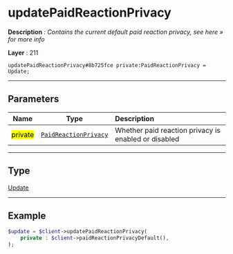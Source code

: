 # updatePaidReactionPrivacy

**Description** : *Contains the current default paid reaction privacy, see here &raquo; for more info*

**Layer** : 211

```tl
updatePaidReactionPrivacy#8b725fce private:PaidReactionPrivacy = Update;
```

---

## Parameters

| Name | Type | Description |
| :---: | :---: | :--- |
| <mark>private</mark> | [`PaidReactionPrivacy`](type/PaidReactionPrivacy) | Whether paid reaction privacy is enabled or disabled |

---

## Type

[Update](type/Update)

---

## Example

```php
$update = $client->updatePaidReactionPrivacy(
	private : $client->paidReactionPrivacyDefault(),
);
```